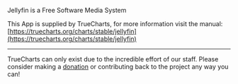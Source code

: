 Jellyfin is a Free Software Media System

This App is supplied by TrueCharts, for more information visit the manual: [https://truecharts.org/charts/stable/jellyfin](https://truecharts.org/charts/stable/jellyfin)

---

TrueCharts can only exist due to the incredible effort of our staff.
Please consider making a [donation](https://truecharts.org/about/sponsor) or contributing back to the project any way you can!
